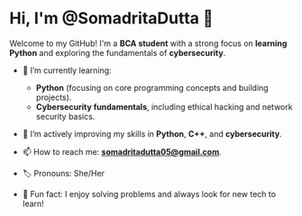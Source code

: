 # Hi, I'm @SomadritaDutta 👋

Welcome to my GitHub! I'm a **BCA student** with a strong focus on **learning Python** and exploring the fundamentals of **cybersecurity**.

- 🔭 I’m currently learning:
  - **Python** (focusing on core programming concepts and building projects).
  - **Cybersecurity fundamentals**, including ethical hacking and network security basics.

- 🌱 I’m actively improving my skills in **Python**, **C++**, and **cybersecurity**.
- 📫 How to reach me: **somadritadutta05@gmail.com**.
- 🏷️ Pronouns: She/Her
- 🎉 Fun fact: I enjoy solving problems and always look for new tech to learn!
